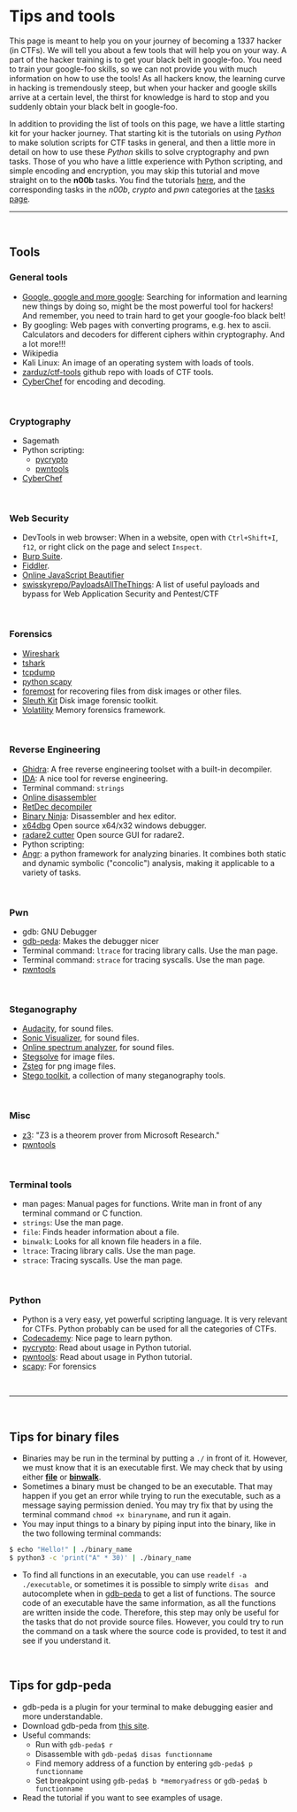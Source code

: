 # Tips and tools

This page is meant to help you on your journey of becoming a 1337 hacker 
(in CTFs). We will tell you about a few tools that will help you on your way. 
A part of the hacker training is to get your black belt in google-foo. You 
need to train your google-foo skills, so we can not provide you with much 
information on how to use the tools! As all hackers know, the learning curve 
in hacking is tremendously steep, but when your hacker and google skills 
arrive at a certain level, the thirst for knowledge is hard to stop and you 
suddenly obtain your black belt in google-foo.

In addition to providing the list of tools on this page, we have a little 
starting kit for your hacker journey. That starting kit is the tutorials on 
using _Python_ to make solution scripts for CTF tasks in general, and then a
little more in detail on how to use these _Python_ skills to solve cryptography
and pwn tasks. Those of you who have a little experience with Python scripting,
and simple encoding and encryption, you may skip this tutorial and move 
straight on to the **n00b** tasks. You find the tutorials 
[here](https://tghack.no/page/Tutorial), and the corresponding tasks in the 
_n00b_, _crypto_ and _pwn_ categories at the [tasks page](https://tghack.no/categories). 

______

<br>

## Tools
### General tools
* [Google, google and more google](http://lmgtfy.com/?q=google): Searching for 
information and learning new things by doing so, might be the most powerful tool 
for hackers! And remember, you need to train hard to get your google-foo black belt!
* By googling: Web pages with converting programs, e.g. hex to ascii. Calculators 
and decoders for different ciphers within cryptography. And a lot more!!!
* Wikipedia 
* Kali Linux: An image of an operating system with loads of tools. 
* [zarduz/ctf-tools](https://github.com/zardus/ctf-tools) github repo with loads of CTF tools.
* [CyberChef](https://gchq.github.io/CyberChef/) for encoding and decoding.

<br>

### Cryptography
* Sagemath
* Python scripting: 
  * [pycrypto](https://github.com/dlitz/pycrypto)
  * [pwntools](https://github.com/Gallopsled/pwntools)
* [CyberChef](https://gchq.github.io/CyberChef/)

<br>

### Web Security
* DevTools in web browser: When in a website, open with `Ctrl+Shift+I`, 
`f12`, or right click on the page and select `Inspect`.
* [Burp Suite](https://portswigger.net/burp).
* [Fiddler](https://www.telerik.com/fiddler).
* [Online JavaScript Beautifier](https://beautifier.io/)
* [swisskyrepo/PayloadsAllTheThings](https://github.com/swisskyrepo/PayloadsAllTheThings): 
A list of useful payloads and bypass for Web Application Security and Pentest/CTF

<br>

### Forensics
* [Wireshark](https://www.wireshark.org/docs/man-pages/wireshark.html)
* [tshark](https://www.wireshark.org/docs/man-pages/tshark.html)
* [tcpdump](https://www.tcpdump.org/tcpdump_man.html)
* [python scapy](http://scapy.readthedocs.io/en/latest/introduction.html)
* [foremost](https://tools.kali.org/forensics/foremost) for recovering files from disk images or other files.
* [Sleuth Kit](https://www.sleuthkit.org/sleuthkit/download.php) Disk image forensic toolkit.
* [Volatility](https://github.com/volatilityfoundation/volatility) Memory forensics framework.

<br>

### Reverse Engineering
* [Ghidra](https://ghidra-sre.org/): A free reverse engineering toolset with a built-in decompiler.
* [IDA](https://www.hex-rays.com/products/ida/support/download.shtml): A nice tool for reverse engineering.
* Terminal command: `strings`
* [Online disassembler](https://onlinedisassembler.com/static/home/)
* [RetDec decompiler](https://retdec.com/)
* [Binary Ninja](https://binary.ninja/demo/): Disassembler and hex editor.
* [x64dbg](https://x64dbg.com/) Open source x64/x32 windows debugger.
* [radare2 cutter](https://github.com/radareorg/cutter) Open source GUI for radare2.
* Python scripting:
 * [Angr](https://angr.io/): a python framework for analyzing binaries. It combines both static and dynamic 
 symbolic ("concolic") analysis, making it applicable to a variety of tasks.

<br>

### Pwn
* gdb: GNU Debugger
* [gdb-peda](https://github.com/longld/peda): Makes the debugger nicer
* Terminal command: `ltrace` for tracing library calls. Use the man page.
* Terminal command: `strace` for tracing syscalls. Use the man page.
* [pwntools](https://github.com/Gallopsled/pwntools)

<br>

### Steganography
* [Audacity](https://www.audacityteam.org/), for sound files.
* [Sonic Visualizer](https://www.sonicvisualiser.org/), for sound files.
* [Online spectrum analyzer](https://academo.org/demos/spectrum-analyzer/), for sound files.
* [Stegsolve](https://github.com/zardus/ctf-tools/tree/master/stegsolve) for image files.
* [Zsteg](https://github.com/zed-0xff/zsteg) for png image files.
* [Stego toolkit](https://github.com/DominicBreuker/stego-toolkit), a collection of many steganography tools.

<br>

### Misc
* [z3](https://github.com/Z3Prover/z3): "Z3 is a theorem prover from Microsoft Research."
* [pwntools](https://github.com/Gallopsled/pwntools)

<br>

### Terminal tools
* man pages: Manual pages for functions. Write man in front of any terminal command or C function. 
* `strings`: Use the man page.
* `file`: Finds header information about a file. 
* `binwalk`: Looks for all known file headers in a file.
* `ltrace`: Tracing library calls. Use the man page.
* `strace`: Tracing syscalls. Use the man page.

<br>

### Python
* Python is a very easy, yet powerful scripting language. It is very relevant for CTFs. Python probably can be used for all the categories of CTFs.
* [Codecademy](https://www.codecademy.com/learn/learn-python): Nice page to learn python.
* [pycrypto](https://github.com/dlitz/pycrypto): Read about usage in Python tutorial.
* [pwntools](https://github.com/Gallopsled/pwntools): Read about usage in Python tutorial.
* [scapy](http://scapy.readthedocs.io/en/latest/introduction.html): For forensics

<br>

_______

<br>

## Tips for binary files
* Binaries may be run in the terminal by putting a `./` in front of it. However, we must know that it is an executable first. We may check that by using either [**file**](#Terminal-tools) or [**binwalk**](#Terminal-tools). 
* Sometimes a binary must be changed to be an executable. That may happen if you get an error while trying to run the executable, such as a message saying permission denied. You may try fix that by using the terminal command `chmod +x binaryname`, and run it again.
* You may input things to a binary by piping input into the binary, like in the two following terminal commands:

```sh
$ echo "Hello!" | ./binary_name
$ python3 -c 'print("A" * 30)' | ./binary_name
```
	
* To find all functions in an executable, you can use `readelf -a ./executable`, or sometimes it is possible to simply write `disas ` and autocomplete when in [gdb-peda](#gdb-peda) to get a list of functions. 
The source code of an executable have the same information, as all the functions are written inside the code. Therefore, this step may only be useful for the tasks that do not provide source files. 
However, you could try to run the command on a task where the source code is provided, to test it and see if you understand it.

<br>

## Tips for gdp-peda
* gdb-peda is a plugin for your terminal to make debugging easier and more understandable.
* Download gdb-peda from [this site](https://github.com/longld/peda).
* Useful commands:
  * Run with `gdb-peda$ r`
  * Disassemble with `gdb-peda$ disas functionname`
  * Find memory address of a function by entering `gdb-peda$ p functionname` 
  * Set breakpoint using `gdb-peda$ b *memoryadress` or `gdb-peda$ b functionname`
* Read the tutorial if you want to see examples of usage.
